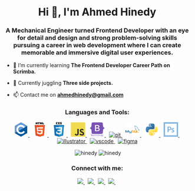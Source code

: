 <h1 align="center">Hi 👋, I'm Ahmed Hinedy</h1>
<h3 align="center">A Mechanical Engineer turned Frontend Developer with an eye for detail and design and strong problem-solving skills pursuing a career in web development where I can create memorable and immersive digital user experiences.</h3>



- 🌱 I’m currently learning **The Frontend Developer Career Path on Scrimba.**

- 🤹 Currently juggling **Three side projects.**

- 📫 Contact me on **ahmedhinedy@gmail.com**


<h3 align="center">Languages and Tools:</h3>
<p align="center">  <a href="https://www.cprogramming.com/" target="_blank" rel="noreferrer"> <img src="https://raw.githubusercontent.com/devicons/devicon/master/icons/c/c-original.svg" alt="c" width="40" height="40"/> </a> &nbsp; <a href="https://www.w3.org/html/" target="_blank" rel="noreferrer"> <img src="https://raw.githubusercontent.com/devicons/devicon/master/icons/html5/html5-original-wordmark.svg" alt="html5" width="40" height="40"/> </a> &nbsp;
  <a href="https://www.w3schools.com/css/" target="_blank" rel="noreferrer"> <img src="https://raw.githubusercontent.com/devicons/devicon/master/icons/css3/css3-original-wordmark.svg" alt="css3" width="40" height="40"/> </a> &nbsp;  <a href="https://developer.mozilla.org/en-US/docs/Web/JavaScript" target="_blank" rel="noreferrer"> <img src="https://raw.githubusercontent.com/devicons/devicon/master/icons/javascript/javascript-original.svg" alt="javascript" width="40" height="40"/> </a> &nbsp; <a href="https://getbootstrap.com" target="_blank" rel="noreferrer"> <img src="https://raw.githubusercontent.com/devicons/devicon/master/icons/bootstrap/bootstrap-plain-wordmark.svg" alt="bootstrap" width="40" height="40"/> </a> &nbsp; <a href="https://git-scm.com/" target="_blank" rel="noreferrer"> <img src="https://www.vectorlogo.zone/logos/git-scm/git-scm-icon.svg" alt="git" width="40" height="40"/> </a> &nbsp; <a href="https://www.mysql.com/" target="_blank" rel="noreferrer"> <img src="https://raw.githubusercontent.com/devicons/devicon/master/icons/mysql/mysql-original-wordmark.svg" alt="mysql" width="40" height="40"/> </a> &nbsp; <a href="https://www.python.org" target="_blank" rel="noreferrer"> <img src="https://raw.githubusercontent.com/devicons/devicon/master/icons/python/python-original.svg" alt="python" width="40" height="40"/> </a> &nbsp; <a href="https://www.photoshop.com/en" target="_blank" rel="noreferrer"> <img src="https://raw.githubusercontent.com/devicons/devicon/master/icons/photoshop/photoshop-line.svg" alt="photoshop" width="40" height="40"/> </a> &nbsp; <a href="https://www.adobe.com/in/products/illustrator.html" target="_blank" rel="noreferrer"> <img src="https://www.vectorlogo.zone/logos/adobe_illustrator/adobe_illustrator-icon.svg" alt="illustrator" width="40" height="40"/> </a> &nbsp; <a href="https://code.visualstudio.com/" target="_blank" rel="noreferrer"> <img src="https://upload.vectorlogo.zone/logos/visualstudio_code/images/a4381320-f83c-4a29-9db3-b241c1d096b1.svg" alt="vscode" width="40" height="40"/> </a> &nbsp; <a href="https://www.figma.com/" target="_blank" rel="noreferrer"> <img src="https://www.vectorlogo.zone/logos/figma/figma-icon.svg" alt="figma" width="40" height="40"/> </a>  </p>

<p align="center" >&nbsp;<img align="center" width="400px" src="https://github-readme-stats.vercel.app/api?username=hinedy&count_private=true&show_icons=true&theme=github_dark&locale=en&hide_border=true" alt="hinedy" /> <img align="center" width="400px" src="https://github-readme-streak-stats.herokuapp.com?user=hinedy&theme=github-dark-blue&hide_border=true&fire=5F8DD8&stroke=5F8DD8&ring=5F8DD8&sideNums=5F8DD8" alt="hinedy" /></p>

<h3 align="center">Connect with me:</h3>
<p align="center"> 
    <a href="https://www.linkedin.com/in/ahmedhinedy/" target="_blank">
   <img src="https://img.icons8.com/color/48/000000/linkedin.png" width="40"/>
    </a><span>&nbsp;</span>
  <a href="https://www.behance.net/ahmedhinedy" target="_blank">
    <img src="https://img.icons8.com/fluent/48/000000/behance.png" width="40"/>
  </a><span>&nbsp;</span>
  <a href="https://github.com/hinedy" target="_blank">
    <img src="https://img.icons8.com/fluent/48/000000/github.png" width="40"/>
  </a><span>&nbsp;</span>
  <a href="mailto:ahmedhinedy@gmail.com" target="_blank">
    <img src="https://img.icons8.com/fluent/48/000000/gmail.png" width="40"/>
  </a><span>&nbsp;</span>
  
</p>


<!--<p align="center"> <img src="https://komarev.com/ghpvc/?username=hinedy&label=Profile%20visits&color=e67eeb&style=flat-square" alt="hinedy" /> </p> --!>

